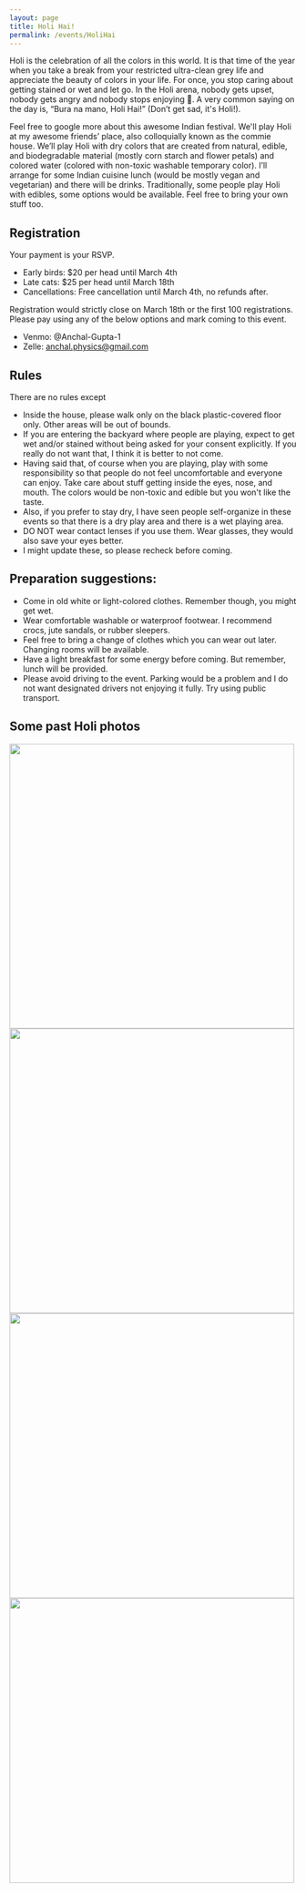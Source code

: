 ```yaml
---
layout: page
title: Holi Hai!
permalink: /events/HoliHai
---
```

Holi is the celebration of all the colors in this world. It is that time of the year when you take a break from your restricted ultra-clean grey life and appreciate the beauty of colors in your life. For once, you stop caring about getting stained or wet and let go. In the Holi arena, nobody gets upset, nobody gets angry and nobody stops enjoying 🙂. A very common saying on the day is, “Bura na mano, Holi Hai!” (Don’t get sad, it's Holi!).

Feel free to google more about this awesome Indian festival. We'll play Holi at my awesome friends’ place, also colloquially known as the commie house. We’ll play Holi with dry colors that are created from natural, edible, and biodegradable material (mostly corn starch and flower petals)
and colored water (colored with non-toxic washable temporary color). I’ll arrange for some Indian cuisine lunch (would be mostly vegan and vegetarian) and there will be drinks. Traditionally, some people play Holi with edibles, some options would be available. Feel free to bring your own stuff too.


## Registration

Your payment is your RSVP.

* Early birds: $20 per head until March 4th
* Late cats: $25 per head until March 18th
* Cancellations: Free cancellation until March 4th, no refunds after.

Registration would strictly close on March 18th or the first 100 registrations.
Please pay using any of the below options and mark coming to this event.
* Venmo: @Anchal-Gupta-1
* Zelle: anchal.physics@gmail.com

## Rules

There are no rules except
* Inside the house, please walk only on the black plastic-covered floor only. Other areas will be out of bounds.
* If you are entering the backyard where people are playing, expect to get wet and/or stained without being asked for your consent explicitly. If you really do not want that, I think it is better to not come.
* Having said that, of course when you are playing, play with some responsibility so that people do not feel uncomfortable and everyone can enjoy. Take care about stuff getting inside the eyes, nose, and mouth. The colors would be non-toxic and edible but you won't like the taste.
* Also, if you prefer to stay dry, I have seen people self-organize in these events so that there is a dry play area and there is a wet playing area.
* DO NOT wear contact lenses if you use them. Wear glasses, they would also save your eyes better.
* I might update these, so please recheck before coming.

## Preparation suggestions:

* Come in old white or light-colored clothes. Remember though, you might get wet.
* Wear comfortable washable or waterproof footwear. I recommend crocs, jute sandals, or rubber sleepers.
* Feel free to bring a change of clothes which you can wear out later. Changing rooms will be available.
* Have a light breakfast for some energy before coming. But remember, lunch will be provided.
* Please avoid driving to the event. Parking would be a problem and I do not want designated drivers not enjoying it fully. Try using public transport.

## Some past Holi photos

<img src="{{site.baseurl}}/data/figures/HoliPhotos/Holi2019.jpg" height="500">

<img src="{{site.baseurl}}/data/figures/HoliPhotos/Holi2022a.jpg" height="500">

<img src="{{site.baseurl}}/data/figures/HoliPhotos/Holi2022b.jpg" height="500">

<img src="{{site.baseurl}}/data/figures/HoliPhotos/Holi2022c.jpg" height="500">
